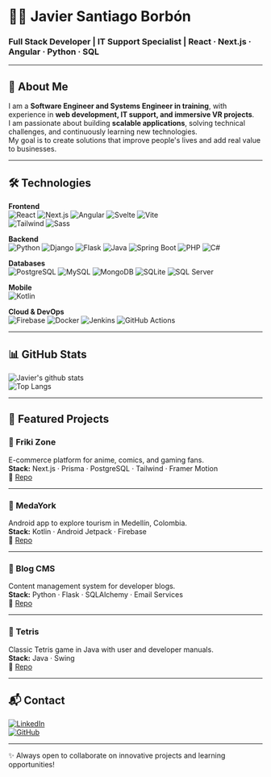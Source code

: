 # 👨‍💻 Javier Santiago Borbón  
### Full Stack Developer | IT Support Specialist | React · Next.js · Angular · Python · SQL  

---

## 🌟 About Me  

I am a **Software Engineer and Systems Engineer in training**, with experience in **web development, IT support, and immersive VR projects**.  
I am passionate about building **scalable applications**, solving technical challenges, and continuously learning new technologies.  
My goal is to create solutions that improve people's lives and add real value to businesses.  

---

## 🛠️ Technologies  

**Frontend**  
![React](https://img.shields.io/badge/React-20232A?style=for-the-badge&logo=react&logoColor=61DAFB)
![Next.js](https://img.shields.io/badge/Next.js-000000?style=for-the-badge&logo=nextdotjs&logoColor=white)
![Angular](https://img.shields.io/badge/Angular-DD0031?style=for-the-badge&logo=angular&logoColor=white)
![Svelte](https://img.shields.io/badge/Svelte-FF3E00?style=for-the-badge&logo=svelte&logoColor=white)
![Vite](https://img.shields.io/badge/Vite-646CFF?style=for-the-badge&logo=vite&logoColor=white)  
![Tailwind](https://img.shields.io/badge/TailwindCSS-38B2AC?style=for-the-badge&logo=tailwind-css&logoColor=white)
![Sass](https://img.shields.io/badge/Sass-CC6699?style=for-the-badge&logo=sass&logoColor=white)

**Backend**  
![Python](https://img.shields.io/badge/Python-3776AB?style=for-the-badge&logo=python&logoColor=white)
![Django](https://img.shields.io/badge/Django-092E20?style=for-the-badge&logo=django&logoColor=white)
![Flask](https://img.shields.io/badge/Flask-000000?style=for-the-badge&logo=flask&logoColor=white)
![Java](https://img.shields.io/badge/Java-ED8B00?style=for-the-badge&logo=openjdk&logoColor=white)
![Spring Boot](https://img.shields.io/badge/Spring_Boot-6DB33F?style=for-the-badge&logo=springboot&logoColor=white)
![PHP](https://img.shields.io/badge/PHP-777BB4?style=for-the-badge&logo=php&logoColor=white)
![C#](https://img.shields.io/badge/C%23-239120?style=for-the-badge&logo=c-sharp&logoColor=white)

**Databases**  
![PostgreSQL](https://img.shields.io/badge/PostgreSQL-316192?style=for-the-badge&logo=postgresql&logoColor=white)
![MySQL](https://img.shields.io/badge/MySQL-4479A1?style=for-the-badge&logo=mysql&logoColor=white)
![MongoDB](https://img.shields.io/badge/MongoDB-4EA94B?style=for-the-badge&logo=mongodb&logoColor=white)
![SQLite](https://img.shields.io/badge/SQLite-003B57?style=for-the-badge&logo=sqlite&logoColor=white)
![SQL Server](https://img.shields.io/badge/SQL_Server-CC2927?style=for-the-badge&logo=microsoftsqlserver&logoColor=white)

**Mobile**  
![Kotlin](https://img.shields.io/badge/Kotlin-0095D5?style=for-the-badge&logo=kotlin&logoColor=white)

**Cloud & DevOps**  
![Firebase](https://img.shields.io/badge/Firebase-FFCA28?style=for-the-badge&logo=firebase&logoColor=black)
![Docker](https://img.shields.io/badge/Docker-2496ED?style=for-the-badge&logo=docker&logoColor=white)
![Jenkins](https://img.shields.io/badge/Jenkins-D24939?style=for-the-badge&logo=jenkins&logoColor=white)
![GitHub Actions](https://img.shields.io/badge/GitHub_Actions-2088FF?style=for-the-badge&logo=githubactions&logoColor=white)

---

## 📊 GitHub Stats  

![Javier's github stats](https://github-readme-stats.vercel.app/api?username=jsborbon&show_icons=true&theme=tokyonight&count_private=true)  
![Top Langs](https://github-readme-stats.vercel.app/api/top-langs/?username=jsborbon&langs_count=10&layout=compact&theme=tokyonight&count_private=true)

---

## 🚀 Featured Projects  

### 📌 Friki Zone  
E-commerce platform for anime, comics, and gaming fans.  
**Stack:** Next.js · Prisma · PostgreSQL · Tailwind · Framer Motion  
🔗 [Repo](https://github.com/jsborbon/friki-shop)  

---

### 📌 MedaYork  
Android app to explore tourism in Medellín, Colombia.  
**Stack:** Kotlin · Android Jetpack · Firebase  
🔗 [Repo](https://github.com/MedaYork/MedaYork)  

---

### 📌 Blog CMS  
Content management system for developer blogs.  
**Stack:** Python · Flask · SQLAlchemy · Email Services  
🔗 [Repo](https://github.com/VelasquezDaniel/Grupo-A---Gestion-blogs-)  

---

### 📌 Tetris  
Classic Tetris game in Java with user and developer manuals.  
**Stack:** Java · Swing  
🔗 [Repo](https://github.com/jsborbon/Tetris)  

---

## 📬 Contact  

[![LinkedIn](https://img.shields.io/badge/LinkedIn-0077B5?style=for-the-badge&logo=linkedin&logoColor=white)](https://www.linkedin.com/in/jsborbon/)  
[![GitHub](https://img.shields.io/badge/GitHub-100000?style=for-the-badge&logo=github&logoColor=white)](https://github.com/jsborbon)  

---
✨ Always open to collaborate on innovative projects and learning opportunities!  
